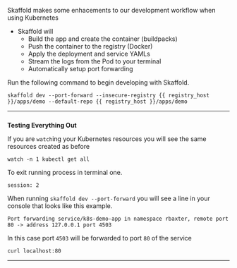 
Skaffold makes some enhacements to our development workflow when using Kubernetes
* Skaffold will
    *   Build the app and create the container (buildpacks)
    *   Push the container to the registry (Docker)
    *   Apply the deployment and service YAMLs
    *   Stream the logs from the Pod to your terminal
    *   Automatically setup port forwarding

Run the following command to begin developing with Skaffold.
```execute-1
skaffold dev --port-forward --insecure-registry {{ registry_host }}/apps/demo --default-repo {{ registry_host }}/apps/demo
```

---

### 
**Testing Everything Out**

If you are `watch`ing your Kubernetes resources you will see the same resources created as before
```execute-2
watch -n 1 kubectl get all
```

To exit running process in terminal one.
```terminal:interrupt
session: 2
```

When running `skaffold dev --port-forward` you will see a line in your console that looks like this example.

```
Port forwarding service/k8s-demo-app in namespace rbaxter, remote port 80 -> address 127.0.0.1 port 4503

```

In this case port `4503` will be forwarded to port `80` of the service

```execute-2
curl localhost:80
```

---
